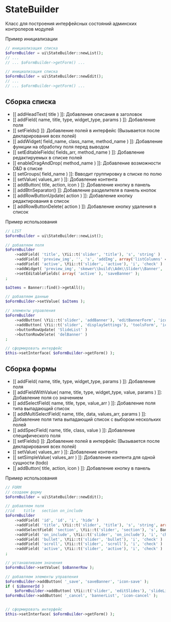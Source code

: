 StateBuilder
============

Класс для построения интерфейсных состояний админских контролеров модулей

Пример инициализации

```php
// инициализация списка
$oFormBuilder = ui\StateBuilder::newList();
// ...
// ... $oFormBuilder->getForm() ...

// инициализация списка
$oFormBuilder = ui\StateBuilder::newEdit();
// ...
// ... $oFormBuilder->getForm() ...
```

Сборка списка
-------------

- [[ addHeadText( title ) ]]: Добавление описания в заголовок
- [[ addField( name, title, type, widget_type, params ) ]]: Добавление поля
- [[ setFields() ]]: Добавление полей в интерфейс (Вызывается после декларирования всех полей)
- [[ addWidget( field_name, class_name, method_name ) ]]: Добавление функции на обработку поля перед выводом
- [[ setEditableFields( fields_arr, method_name ) ]]: Добавление редактируемых в списке полей
- [[ enableDragAndDrop( method_name ) ]]: Добавление возможности D&D в списке
- [[ setGroups( field_name ) ]]: Ввводит группировку в списке по полю
- [[ setValue( values_arr ) ]]: Добавление контента
- [[ addButton( title, action, icon ) ]]: Добавление кнопку в панель
- [[ addBtnSeparator() ]]: Добавление разделителя в панель кнопок
- [[ addRowButtonUpdate( action ) ]]: Добавление кнопку редактирования в список
- [[ addRowButtonDelete( action ) ]]: Добавление кнопку удаления в список


Пример использования

```php
// LIST
$oFormBuilder = ui\StateBuilder::newList();

// добавляем поля
$oFormBuilder
    ->addField( 'title', \Yii::t('slider', 'title'), 's', 'string' )
    ->addField( 'preview_img', '', 's', 'addImg', array('listColumns' => array('flex' => 1)) )
    ->addField( 'active', \Yii::t('slider', 'active'), 'i', 'check' )
    ->addWidget( 'preview_img', 'skewer\\build\\Adm\\Slider\\Banner', 'getPreviewImg' )
    ->setEditableFields( array( 'active' ), 'saveBanner' );
;

$aItems = Banner::find()->getAll();

// добавляем данные
$oFormBuilder->setValue( $aItems );

// элементы управления
$oFormBuilder
    ->addButton( \Yii::t('slider', 'addBanner'), 'editBannerForm', 'icon-add' )
    ->addButton( \Yii::t('slider', 'displaySettings'), 'toolsForm', 'icon-edit' )
    ->buttonRowUpdate( 'SlideList' )
    ->buttonRowDelete( 'delBanner' )
;

// сформировать интерфейс
$this->setInterface( $oFormBuilder->getForm() );
```


Сборка формы
------------

- [[ addField( name, title, type, widget_type, params ) ]]: Добавление поля
- [[ addFieldWithValue( name, title, type, widget_type, value, params ) ]]: Добавление поля со значением
- [[ addSelectField( name, title, type, value_arr ) ]]: Добавление поля типа выпадающий список
- [[ addMultiSelectField( name, title, data, values_arr, params ) ]]: Добавление поля типа выпадающий список с выбором нескольких полей
- [[ addSpecField( name, title, class, value ) ]]: Добавление специфического поля
- [[ setFields() ]]: Добавление полей в интерфейс (Вызывается после декларирования всех полей)
- [[ setValue( values_arr ) ]]: Добавление контента
- [[ setSimpleValue( values_arr ) ]]: Добавление контента для одной сущности (todo)
- [[ addButton( title, action, icon ) ]]: Добавление кнопку в панель


Пример использования

```php
// FORM
// создаем форму
$oFormBuilder = ui\StateBuilder::newEdit();

// добавляем поля
//id	title	section	on_include
$oFormBuilder
    ->addField( 'id', 'id', 'i', 'hide' )
    ->addField( 'title', \Yii::t('slider', 'title'), 's', 'string', array('listColumns' => array('flex' => 1)) )
    ->addSelectField( 'section', \Yii::t('slider', 'section'), 's', Banner::getSectionTitle() )
    ->addField( 'on_include', \Yii::t('slider', 'on_include'), 'i', 'check' )
    ->addField( 'bullet', \Yii::t('slider', 'bullet'), 'i', 'check' )
    ->addField( 'scroll', \Yii::t('slider', 'scroll'), 'i', 'check' )
    ->addField( 'active', \Yii::t('slider', 'active'), 'i', 'check' )
;

// устанавливаем значения
$oFormBuilder->setValue( $oBannerRow );

// добавляем элементы управления
$oFormBuilder->addButton( '_save', 'saveBanner', 'icon-save' );
if ( $iBannerId )
    $oFormBuilder->addButton( \Yii::t('slider', 'editSlides'), 'slideList', 'icon-edit' );
$oFormBuilder->addButton( '_cancel', 'bannerList', 'icon-cancel' );


// сформировать интерфейс
$this->setInterface( $oFormBuilder->getForm() );
```